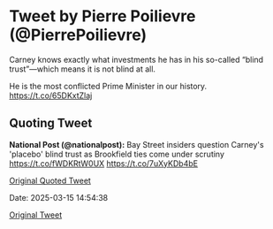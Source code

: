 # Tweet by Pierre Poilievre (@PierrePoilievre)

Carney knows exactly what investments he has in his so-called “blind trust”—which means it is not blind at all.

He is the most conflicted Prime Minister in our history.
https://t.co/65DKxtZlaj

## Quoting Tweet

**National Post (@nationalpost):** Bay Street insiders question Carney's 'placebo' blind trust as Brookfield ties come under scrutiny https://t.co/fWDKRtW0UX https://t.co/7uXyKDb4bE

[Original Quoted Tweet](https://x.com/nationalpost/status/1900894864146850010)

Date: 2025-03-15 14:54:38

[Original Tweet](https://x.com/PierrePoilievre/status/1900923602519642581)
